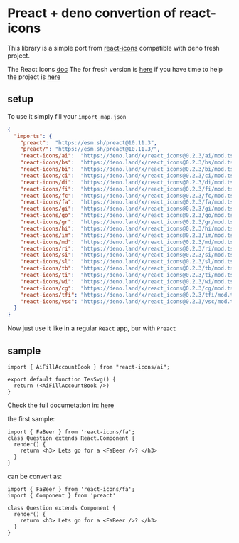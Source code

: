 # Preact + deno convertion of react-icons

This library is a simple port from [react-icons](https://www.npmjs.com/package/react-icons) compatible with deno fresh project.


The React Icons [doc](https://react-icons.github.io/react-icons/) The for fresh version is [here](https://react-icons.deno.dev/) if you have time to help the project is [here](https://github.com/UrielCh/react-icons-web)


## setup

To use it simply fill your `import_map.json`

```json
{
  "imports": {
    "preact":  "https://esm.sh/preact@10.11.3",
    "preact/": "https://esm.sh/preact@10.11.3/",
    "react-icons/ai":  "https://deno.land/x/react_icons@0.2.3/ai/mod.ts",
    "react-icons/bs":  "https://deno.land/x/react_icons@0.2.3/bs/mod.ts",
    "react-icons/bi":  "https://deno.land/x/react_icons@0.2.3/bi/mod.ts",
    "react-icons/ci":  "https://deno.land/x/react_icons@0.2.3/ci/mod.ts",
    "react-icons/di":  "https://deno.land/x/react_icons@0.2.3/di/mod.ts",
    "react-icons/fi":  "https://deno.land/x/react_icons@0.2.3/fi/mod.ts",
    "react-icons/fc":  "https://deno.land/x/react_icons@0.2.3/fc/mod.ts",
    "react-icons/fa":  "https://deno.land/x/react_icons@0.2.3/fa/mod.ts",
    "react-icons/gi":  "https://deno.land/x/react_icons@0.2.3/gi/mod.ts",
    "react-icons/go":  "https://deno.land/x/react_icons@0.2.3/go/mod.ts",
    "react-icons/gr":  "https://deno.land/x/react_icons@0.2.3/gr/mod.ts",
    "react-icons/hi":  "https://deno.land/x/react_icons@0.2.3/hi/mod.ts",
    "react-icons/im":  "https://deno.land/x/react_icons@0.2.3/im/mod.ts",
    "react-icons/md":  "https://deno.land/x/react_icons@0.2.3/md/mod.ts",
    "react-icons/ri":  "https://deno.land/x/react_icons@0.2.3/ri/mod.ts",
    "react-icons/si":  "https://deno.land/x/react_icons@0.2.3/si/mod.ts",
    "react-icons/sl":  "https://deno.land/x/react_icons@0.2.3/sl/mod.ts",
    "react-icons/tb":  "https://deno.land/x/react_icons@0.2.3/tb/mod.ts",
    "react-icons/ti":  "https://deno.land/x/react_icons@0.2.3/ti/mod.ts",
    "react-icons/wi":  "https://deno.land/x/react_icons@0.2.3/wi/mod.ts",
    "react-icons/cg":  "https://deno.land/x/react_icons@0.2.3/cg/mod.ts",
    "react-icons/tfi": "https://deno.land/x/react_icons@0.2.3/tfi/mod.ts",
    "react-icons/vsc": "https://deno.land/x/react_icons@0.2.3/vsc/mod.ts"
  }
}
```

Now just use it like in a regular `React` app, bur with `Preact`

## sample

```tsx
import { AiFillAccountBook } from "react-icons/ai";

export default function TesSvg() {
  return (<AiFillAccountBook />)
}
```

Check the full documetation in: [here](https://react-icons.github.io/react-icons/)

the first sample:

```tsx
import { FaBeer } from 'react-icons/fa';
class Question extends React.Component {
  render() {
    return <h3> Lets go for a <FaBeer />? </h3>
  }
}
```

can be convert as:

```tsx
import { FaBeer } from 'react-icons/fa';
import { Component } from 'preact'

class Question extends Component {
  render() {
    return <h3> Lets go for a <FaBeer />? </h3>
  }
}
```

